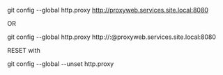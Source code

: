 git config --global http.proxy http://proxyweb.services.site.local:8080

OR

git config --global http.proxy http://<proxyuser>:<proxypwd>@proxyweb.services.site.local:8080

RESET with

git config --global --unset http.proxy